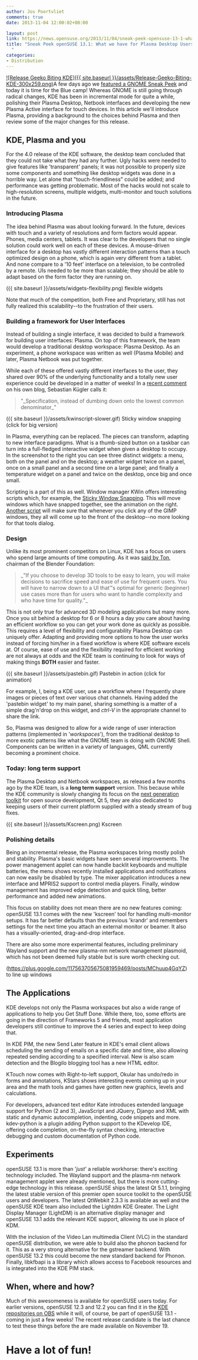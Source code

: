```yaml
---
author: Jos Poortvliet
comments: true
date: 2013-11-04 12:00:02+00:00

layout: post
link: https://news.opensuse.org/2013/11/04/sneak-peek-opensuse-13-1-what-we-have-for-plasma-desktop-users/
title: "Sneak Peek openSUSE 13.1: What we have for Plasma Desktop Users\
  "
categories:
- Distribution
---
```

[![Release Geeko Biting KDE]({{ site.baseurl }}/assets/Release-Geeko-Biting-KDE-300x259.png)](https://www.opensuse.org/Portal:13.1)A few days ago we [featured a GNOME Sneak Peek](https://news.opensuse.org/?p=16793) and today it is time for the Blue camp! Whereas GNOME is still going through radical changes, KDE has been in incremental mode for quite a while, polishing their Plasma Desktop, Netbook interfaces and developing the new Plasma Active interface for touch devices. In this article we'll introduce Plasma, providing a background to the choices behind Plasma and then review some of the major changes for this release.<!-- more -->


## KDE, Plasma and you


For the 4.0 release of the KDE software, the desktop team concluded that they could not take what they had any further. Ugly hacks were needed to give features like 'transparent' panels; it was not possible to properly size some components and something like desktop widgets was done in a horrible way. Let alone that "touch-friendliness" could be added; and performance was getting problematic. Most of the hacks would not scale to high-resolution screens, multiple widgets, multi-monitor and touch solutions in the future.




### Introducing Plasma


The idea behind Plasma was about looking forward. In the future, devices with touch and a variety of resolutions and form factors would appear. Phones, media centers, tablets. It was clear to the developers that no single solution could work well on each of these devices. A mouse-driven interface for a desktop has vastly different interaction patterns than a touch optimized design on a phone, which is again very different from a tablet. And none compare to a '10 feet' interface on a television, to be controlled by a remote. UIs needed to be more than scalable; they should be able to adapt based on the form factor they are running on.

({{ site.baseurl }}/assets/widgets-flexibility.png) flexible widgets

Note that much of the competition, both Free and Proprietary, still has not fully realized this scalability--to the frustration of their users.


### Building a framework for User Interfaces


Instead of building a single interface, it was decided to build a framework for building user interfaces: Plasma. On top of this framework, the team would develop a traditional desktop workspace: Plasma Desktop. As an experiment, a phone workspace was written as well (Plasma Mobile) and later, Plasma Netbook was put together.

While each of these offered vastly different interfaces to the user, they shared over 90% of the underlying functionality and a totally new user experience could be developed in a matter of weeks! In a [recent comment](http://vizzzion.org/blog/2013/10/reconstructing-plasma/comment-page-1/#comment-22312) on his own blog, Sebastian Kügler calls it:


<blockquote>"_Specification, instead of dumbing down onto the lowest common denominator_"</blockquote>


({{ site.baseurl }}/assets/kwinscript-slower.gif) Sticky window snapping (click for big version)

In Plasma, everything can be replaced. The pieces can transform, adapting to new interface paradigms. What is a thumb-sized button on a taskbar can turn into a full-fledged interactive widget when given a desktop to occupy. In the screenshot to the right you can see three distinct widgets: a menu, both on the panel and on the desktop; a weather widget twice on a panel, once on a small panel and a second time on a large panel; and finally a temperature widget on a panel and twice on the desktop, once big and once small.

Scripting is a part of this as well. Window manager KWin offers interesting scripts which, for example, the [Sticky Window Snapping](http://opendesktop.org/content/show.php?content=157382). This will move windows which have snapped together, see the animation on the right. [Another script](http://opendesktop.org/content/show.php?content=154037) will make sure that whenever you click any of the GIMP windows, they all will come up to the front of the desktop--no more looking for that tools dialog.


### Design


Unlike its most prominent competitors on Linux, KDE has a focus on users who spend large amounts of time computing. As it was [said by Ton](http://code.blender.org/index.php/2013/10/redefining-blender/), chairman of the Blender Foundation:


<blockquote>_"If you choose to develop 3D tools to be easy to learn, you will make decisions to sacrifice speed and ease of use for frequent users. You will have to narrow down to a UI that™s optimal for generic (beginner) use cases more than for users who want to handle complexity and who have time for quality."_</blockquote>


This is not only true for advanced 3D modeling applications but many more. Once you sit behind a desktop for 6 or 8 hours a day you care about having an efficient workflow so you can get your work done as quickly as possible. This requires a level of flexibility and configurability Plasma Desktop can uniquely offer. Adapting and providing more options to how the user works instead of forcing him/her in a fixed workflow is where KDE software excels at. Of course, ease of use and the flexibility required for efficient working are not always at odds and the KDE team is continuing to look for ways of making things **BOTH** easier and faster.

({{ site.baseurl }}/assets/pastebin.gif) Pastebin in action (click for animation)

For example, I, being a KDE user, use a workflow where I frequently share images or pieces of text over various chat channels. Having added the 'pastebin widget' to my main panel, sharing something is a matter of a simple drag'n'drop on this widget, and _ctrl-V_ in the appropriate channel to share the link.

So, Plasma was designed to allow for a wide range of user interaction patterns (implemented in '_workspaces_'), from the traditional desktop to more exotic patterns like what the GNOME team is doing with GNOME Shell. Components can be written in a variety of languages, QML currently becoming a prominent choice.


### Today: long term support


The Plasma Desktop and Netbook workspaces, as released a few months ago by the KDE team, is a **long term support** version. This because while the KDE community is slowly changing its focus on the [next generation toolkit](http://dot.kde.org/2013/09/25/frameworks-5) for open source development, Qt 5, they are also dedicated to keeping users of their current platform supplied with a steady stream of bug fixes.

({{ site.baseurl }}/assets/Kscreen.png) Kscreen


### Polishing details


Being an incremental release, the Plasma workspaces bring mostly polish and stability. Plasma's basic widgets have seen several improvements. The power management applet can now handle backlit keyboards and multiple batteries, the menu shows recently installed applications and notifications can now easily be disabled by type. The mixer application introduces a new interface and MPRIS2 support to control media players. Finally, window management has improved edge detection and quick tiling, better performance and added new animations.

This focus on stability does not mean there are no new features coming: openSUSE 13.1 comes with the new 'kscreen' tool for handling multi-monitor setups. It has far better defaults than the previous 'krandr' and remembers settings for the next time you attach an external monitor or beamer. It also has a visually-oriented, drag-and-drop interface.

There are also some more experimental features, including preliminary Wayland support and the new plasma-nm network management plasmoid, which has not been deemed fully stable but is sure worth checking out.

(https://plus.google.com/117563705675081959469/posts/MChuup4GqYZ) to line up windows


## The Applications


KDE develops not only the Plasma workspaces but also a wide range of applications to help you Get Stuff Done. While there, too, some efforts are going in the direction of Frameworks 5 and friends, most application developers still continue to improve the 4 series and expect to keep doing that.

In KDE PIM, the new Send Later feature in KDE's email client allows scheduling the sending of emails on a specific date and time, also allowing repeated sending according to a specified interval. New is also scam detection and the Blogilo blogging tool has a new HTML editor.

KTouch now comes with Right-to-left support, Okular has undo/redo in forms and annotations, KStars shows interesting events coming up in your area and the math tools and games have gotten new graphics, levels and calculations.

For developers, advanced text editor Kate introduces extended language support for Python (2 and 3), JavaScript and JQuery, Django and XML with static and dynamic autocompletion, indenting, code snippets and more. kdev-python is a plugin adding Python support to the KDevelop IDE, offering code completion, on-the-fly syntax checking, interactive debugging and custom documentation of Python code.


## Experiments


openSUSE 13.1 is more than '_just_' a reliable workhorse: there's exciting technology included. The Wayland support and the plasma-nm network management applet were already mentioned, but there is more cutting-edge technology in this release. openSUSE ships the latest Qt 5.1.1, bringing the latest stable version of this premier open source toolkit to the openSUSE users and developers. The latest QtWebkit 2.3.3 is available as well and the openSUSE KDE team also included the Lightdm KDE Greater. The Light Display Manager (LightDM) is an alternative display manager and openSUSE 13.1 adds the relevant KDE support, allowing its use in place of KDM.

With the inclusion of the Video Lan multimedia Client (VLC) in the standard openSUSE distribution, we were able to build also the phonon backend for it. This as a very strong alternative for the gstreamer backend. With openSUSE 13.2 this could become the new standard backend for Phonon. Finally, libkfbapi is a library which allows access to Facebook resources and is integrated into the KDE PIM stack.



## When, where and how?


Much of this awesomeness is available for openSUSE users today. For earlier versions, openSUSE 12.3 and 12.2 you can find it in the [KDE repositories on OBS](https://en.opensuse.org/KDE_repositories) while it will, of course, be part of openSUSE 13.1 - coming in just a few weeks! The recent release candidate is the last chance to test these things before the are made available on November 19.


# Have a lot of fun!

		
